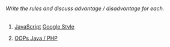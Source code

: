 ###### Write the rules and discuss advantage / disadvantage for each.

1. [JavaScript](http://javascript.crockford.com/code.html) [Google Style](https://google.github.io/styleguide/javascriptguide.xml#JavaScript_Style_Rules)

2. [OOPs Java / PHP](https://google.github.io/styleguide/javaguide.html)
